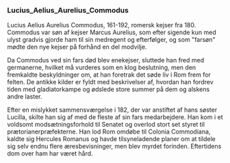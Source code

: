 ### Lucius_Aelius_Aurelius_Commodus


Lucius Aelius Aurelius Commodus, 161-192, romersk kejser fra 180. Commodus var søn af kejser Marcus Aurelius, som efter sigende kun med ulyst gradvis gjorde ham til sin medregent og efterfølger, og som "farsøn" mødte den nye kejser på forhånd en del modvilje.

Da Commodus ved sin fars død blev enekejser, sluttede han fred med germanerne, hvilket må vurderes som en klog beslutning, men den fremkaldte beskyldninger om, at han foretrak det søde liv i Rom frem for felten. De antikke kilder er fyldt med beskrivelser af, hvordan han fordrev tiden med gladiatorkampe og ødslede store summer på dem og alskens andre laster.

Efter en mislykket sammensværgelse i 182, der var anstiftet af hans søster Lucilla, skilte han sig af med de fleste af sin fars medarbejdere. Han kom i et voldsomt modsætningsforhold til Senatet og overlod stort set styret til prætorianerpræfekterne. Han lod Rom omdøbe til Colonia Commodiana, kaldte sig Hercules Romanus og havde tilsyneladende planer om at tildele sig selv endnu flere æresbevisninger, men blev myrdet forinden. Eftertidens dom over ham har været hård.